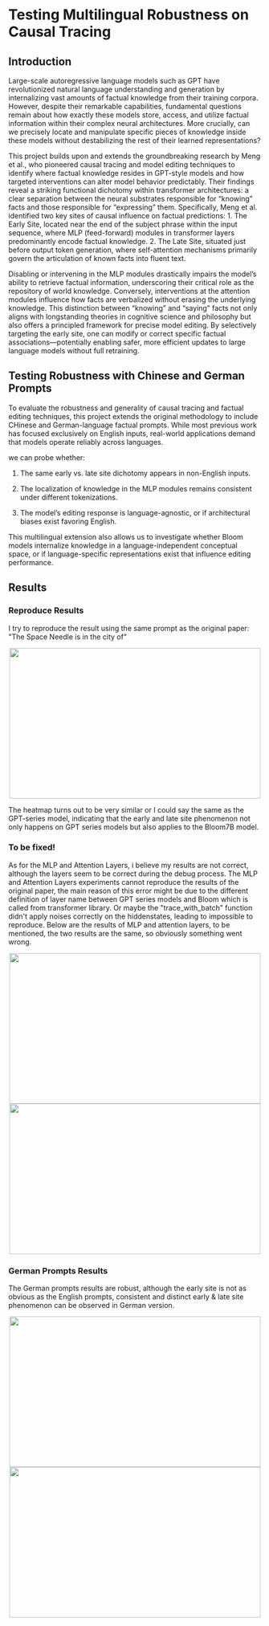 
# Testing Multilingual Robustness on Causal Tracing

## Introduction
Large-scale autoregressive language models such as GPT have revolutionized natural language understanding and generation by internalizing vast amounts of factual knowledge from their training corpora. However, despite their remarkable capabilities, fundamental questions remain about how exactly these models store, access, and utilize factual information within their complex neural architectures. More crucially, can we precisely locate and manipulate specific pieces of knowledge inside these models without destabilizing the rest of their learned representations?

This project builds upon and extends the groundbreaking research by Meng et al., who pioneered causal tracing and model editing techniques to identify where factual knowledge resides in GPT-style models and how targeted interventions can alter model behavior predictably. Their findings reveal a striking functional dichotomy within transformer architectures: a clear separation between the neural substrates responsible for “knowing” facts and those responsible for “expressing” them. Specifically, Meng et al. identified two key sites of causal influence on factual predictions: 1. The Early Site, located near the end of the subject phrase within the input sequence, where MLP (feed-forward) modules in transformer layers predominantly encode factual knowledge. 2. The Late Site, situated just before output token generation, where self-attention mechanisms primarily govern the articulation of known facts into fluent text.

Disabling or intervening in the MLP modules drastically impairs the model’s ability to retrieve factual information, underscoring their critical role as the repository of world knowledge. Conversely, interventions at the attention modules influence how facts are verbalized without erasing the underlying knowledge. This distinction between “knowing” and “saying” facts not only aligns with longstanding theories in cognitive science and philosophy but also offers a principled framework for precise model editing. By selectively targeting the early site, one can modify or correct specific factual associations—potentially enabling safer, more efficient updates to large language models without full retraining.

## Testing Robustness with Chinese and German Prompts
To evaluate the robustness and generality of causal tracing and factual editing techniques, this project extends the original methodology to include CHinese and German-language factual prompts. While most previous work has focused exclusively on English inputs, real-world applications demand that models operate reliably across languages.

we can probe whether:

1. The same early vs. late site dichotomy appears in non-English inputs.

2. The localization of knowledge in the MLP modules remains consistent under different tokenizations.

3. The model’s editing response is language-agnostic, or if architectural biases exist favoring English.

This multilingual extension also allows us to investigate whether Bloom models internalize knowledge in a language-independent conceptual space, or if language-specific representations exist that influence editing performance.


## Results
### Reproduce Results
I try to reproduce the result using the same prompt as the original paper: "The Space Needle is in the city of"
<p align="center">
<img src="https://github.com/user-attachments/assets/ca1d1df6-fc04-4eb5-a517-ece5041f5900" width="500" height="300"/>
</p>
The heatmap turns out to be very similar or I could say the same as the GPT-series model, indicating that the early and late site phenomenon not only happens on GPT series models but also applies to the Bloom7B model.

### To be fixed!

As for the MLP and Attention Layers, i believe my results are not correct, although the layers seem to be correct during the debug process. The MLP and Attention Layers experiments cannot reproduce the results of the original paper, the main reason of this error might be due to the different definition of layer name between GPT series models and Bloom which is called from transformer library. Or maybe the "trace_with_batch" function didn't apply noises correctly on the hiddenstates, leading to impossible to reproduce. Below are the results of MLP and attention layers, to be mentioned, the two results are the same, so obviously something went wrong.


<p align="center">
<img src="https://github.com/user-attachments/assets/a6fce132-914c-4e7d-b9a8-b9f33a637647" width="500" height="300"/>
<img src="https://github.com/user-attachments/assets/05d16f58-848b-43a5-a5ae-87d5784bca16" width="500" height="300"/>
</p>

### German Prompts Results
The German prompts results are robust, although the early site is not as obvious as the English prompts, consistent and distinct early & late site phenomenon can be observed in German version.
<p align="center">
<img src="https://github.com/user-attachments/assets/e08dc490-60ca-4efe-8667-05603bfae8d7" width="500" height="300"/>
<img src="https://github.com/user-attachments/assets/c052fdc1-232e-4146-b1ac-79e758c73284" width="500" height="300"/>
</p>



